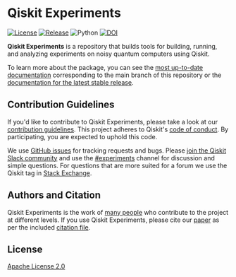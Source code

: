 # Qiskit Experiments

[![License](https://img.shields.io/github/license/Qiskit-Extensions/qiskit-experiments.svg)](https://opensource.org/licenses/Apache-2.0)
[![Release](https://img.shields.io/github/release/Qiskit-Extensions/qiskit-experiments.svg)](https://github.com/Qiskit-Extensions/qiskit-experiments/releases)
![Python](https://img.shields.io/pypi/pyversions/qiskit-experiments.svg)
[![DOI](https://joss.theoj.org/papers/10.21105/joss.05329/status.svg)](https://doi.org/10.21105/joss.05329)

**Qiskit Experiments** is a repository that builds tools for building, running,
and analyzing experiments on noisy quantum computers using Qiskit.

To learn more about the package, you can see the 
[most up-to-date documentation](https://qiskit-extensions.github.io/qiskit-experiments/dev)
corresponding to the main branch of this repository or the 
[documentation for the latest stable release](https://qiskit-extensions.github.io/qiskit-experiments).

## Contribution Guidelines

If you'd like to contribute to Qiskit Experiments, please take a look at our
[contribution guidelines](CONTRIBUTING.md). This project adheres to Qiskit's
[code of conduct](CODE_OF_CONDUCT.md). By participating, you are expected to
uphold this code.

We use [GitHub issues](https://github.com/Qiskit-Extensions/qiskit-experiments/issues) for
tracking requests and bugs. Please
[join the Qiskit Slack community](https://qisk.it/join-slack)
and use the [#experiments](https://qiskit.slack.com/archives/CGZDF48EN) channel for discussion and
simple questions.
For questions that are more suited for a forum we use the Qiskit tag in 
[Stack Exchange](https://quantumcomputing.stackexchange.com/questions/tagged/qiskit).

## Authors and Citation

Qiskit Experiments is the work of [many people](https://github.com/Qiskit-Extensions/qiskit-experiments/graphs/contributors) who contribute
to the project at different levels. If you use Qiskit Experiments, please cite our
[paper](https://doi.org/10.21105/joss.05329) as per the included [citation file](CITATION.cff).

## License

[Apache License 2.0](LICENSE.txt)

